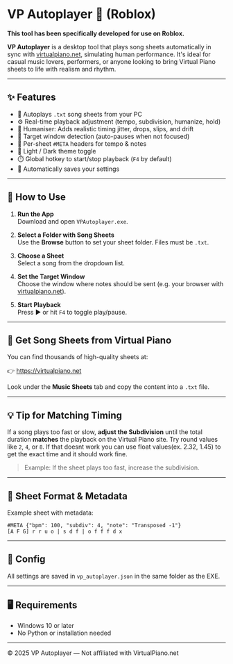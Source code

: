 # VP Autoplayer 🎹 (Roblox)

**This tool has been specifically developed for use on Roblox.**

**VP Autoplayer** is a desktop tool that plays song sheets automatically in sync with [virtualpiano.net](https://virtualpiano.net/), simulating human performance. It's ideal for casual music lovers, performers, or anyone looking to bring Virtual Piano sheets to life with realism and rhythm.

---

## ✨ Features

- 🎵 Autoplays `.txt` song sheets from your PC
- ⚙️ Real-time playback adjustment (tempo, subdivision, humanize, hold)
- 🧠 Humaniser: Adds realistic timing jitter, drops, slips, and drift
- 🎯 Target window detection (auto-pauses when not focused)
- 🔁 Per-sheet `#META` headers for tempo & notes
- 🌙 Light / Dark theme toggle
- ⏱️ Global hotkey to start/stop playback (`F4` by default)
- 📁 Automatically saves your settings

---

## 🚀 How to Use

1. **Run the App**  
   Download and open `VPAutoplayer.exe`.

2. **Select a Folder with Song Sheets**  
   Use the **Browse** button to set your sheet folder. Files must be `.txt`.

3. **Choose a Sheet**  
   Select a song from the dropdown list.

4. **Set the Target Window**  
   Choose the window where notes should be sent (e.g. your browser with [virtualpiano.net](https://virtualpiano.net/)).

5. **Start Playback**  
   Press ▶ or hit `F4` to toggle play/pause.

---

## 🎼 Get Song Sheets from Virtual Piano

You can find thousands of high-quality sheets at:

👉 https://virtualpiano.net

Look under the **Music Sheets** tab and copy the content into a `.txt` file.

---

## 💡 Tip for Matching Timing

If a song plays too fast or slow, **adjust the Subdivision** until the total duration **matches** the playback on the Virtual Piano site. Try round values like `2`, `4`, or `8`. If that doesnt work you can use float values(ex. 2.32, 1.45) to get the exact time and it should work fine.

> Example: If the sheet plays too fast, increase the subdivision.

---

## 📁 Sheet Format & Metadata

Example sheet with metadata:
```
#META {"bpm": 100, "subdiv": 4, "note": "Transposed -1"}
[A F G] r r u o | s d f | o f f f d x
```
---

## 🔧 Config

All settings are saved in `vp_autoplayer.json` in the same folder as the EXE.

---

## 🖥 Requirements

- Windows 10 or later
- No Python or installation needed

---

© 2025 VP Autoplayer — Not affiliated with VirtualPiano.net
